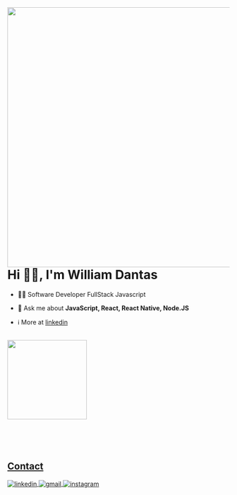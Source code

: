 <img align="right" height="590em" src="https://gist.githubusercontent.com/will-dantas/26a94bc1dc86cfd07e1368b9ff3fd1a1/raw/37062fa9e2624ee4825bf92d70da69eb7b070d76/card.svg"/>
<h1 align="left">Hi 👋🏻, I'm William Dantas</h1>

- 👨‍💻 Software Developer FullStack Javascript 

- 💬 Ask me about **JavaScript, React, React Native, Node.JS**

- ℹ️ More at [linkedin](https://www.linkedin.com/in/william-dantas/)

<div align="left"><br> 
  <a href="https://github.com/will-dantas">
  <img height="180em" src="https://github-readme-stats.vercel.app/api/top-langs/?username=will-dantas&layout=compact&langs_count=7&theme=algolia"/>
</div>

<br><br><br>

## Contact

<p align="left">
<a href="https://www.linkedin.com/in/william-dantas/" target="_blank">
  <img align="center" src="https://img.shields.io/badge/-williamdantas-05122A?style=flat&logo=linkedin" alt="linkedin"/>
</a>
<a href="mailto:wmdantas2@gmail.com" target="_blank">
 <img align="center" src="https://img.shields.io/badge/-williamdantas-05122A?style=flat&logo=gmail" alt="gmail"/>
</a>
<a href="https://www.instagram.com/willdnts/" target="_blank">
 <img align="center" src="https://img.shields.io/badge/-williamdantas-05122A?style=flat&logo=instagram" alt="instagram"/>
</a>
</p>
